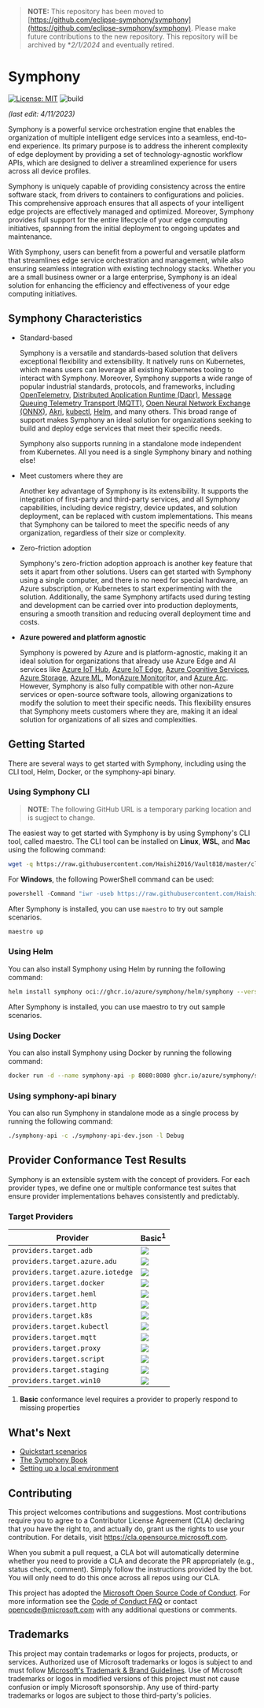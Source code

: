 > **NOTE:** This repository has been moved to [https://github.com/eclipse-symphony/symphony](https://github.com/eclipse-symphony/symphony). Please make future contributions to the new repository. This repository will be archived by **2/1/2024* and eventually retired.

# Symphony

[![License: MIT](https://img.shields.io/badge/License-MIT-yellow.svg)](https://opensource.org/licenses/MIT)
![build](https://github.com/Azure/symphony/actions/workflows/go.yml/badge.svg)

_(last edit: 4/11/2023)_

Symphony is a powerful service orchestration engine that enables the organization of multiple intelligent edge services into a seamless, end-to-end experience. Its primary purpose is to address the inherent complexity of edge deployment by providing a set of technology-agnostic workflow APIs, which are designed to deliver a streamlined experience for users across all device profiles.

Symphony is uniquely capable of providing consistency across the entire software stack, from drivers to containers to configurations and policies. This comprehensive approach ensures that all aspects of your intelligent edge projects are effectively managed and optimized. Moreover, Symphony provides full support for the entire lifecycle of your edge computing initiatives, spanning from the initial deployment to ongoing updates and maintenance.

With Symphony, users can benefit from a powerful and versatile platform that streamlines edge service orchestration and management, while also ensuring seamless integration with existing technology stacks. Whether you are a small business owner or a large enterprise, Symphony is an ideal solution for enhancing the efficiency and effectiveness of your edge computing initiatives.

## Symphony Characteristics

* Standard-based

    Symphony is a versatile and standards-based solution that delivers exceptional flexibility and extensibility. It natively runs on Kubernetes, which means users can leverage all existing Kubernetes tooling to interact with Symphony. Moreover, Symphony supports a wide range of popular industrial standards, protocols, and frameworks, including [OpenTelemetry](https://opentelemetry.io/), [Distributed Application Runtime (Dapr)](https://dapr.io/), [Message Queuing Telemetry Transport (MQTT)](https://mqtt.org/), [Open Neural Network Exchange (ONNX)](https://onnx.ai/), [Akri](https://github.com/project-akri/akri), [kubectl](https://kubernetes.io/docs/reference/kubectl/kubectl/), [Helm](https://helm.sh/), and many others. This broad range of support makes Symphony an ideal solution for organizations seeking to build and deploy edge services that meet their specific needs.

    Symphony also supports running in a standalone mode independent from Kubernetes. All you need is a single Symphony binary and nothing else!

* Meet customers where they are

    Another key advantage of Symphony is its extensibility. It supports the integration of first-party and third-party services, and all Symphony capabilities, including device registry, device updates, and solution deployment, can be replaced with custom implementations. This means that Symphony can be tailored to meet the specific needs of any organization, regardless of their size or complexity.

* Zero-friction adoption

    Symphony's zero-friction adoption approach is another key feature that sets it apart from other solutions. Users can get started with Symphony using a single computer, and there is no need for special hardware, an Azure subscription, or Kubernetes to start experimenting with the solution. Additionally, the same Symphony artifacts used during testing and development can be carried over into production deployments, ensuring a smooth transition and reducing overall deployment time and costs.

- **Azure powered and platform agnostic**

    Symphony is powered by Azure and is platform-agnostic, making it an ideal solution for organizations that already use Azure Edge and AI services like [Azure IoT Hub](https://docs.microsoft.com/azure/iot-hub/), [Azure IoT Edge](https://azure.microsoft.com/services/iot-edge/), [Azure Cognitive Services](https://azure.microsoft.com/services/cognitive-services/), [Azure Storage](https://azure.microsoft.com/products/category/storage/), [Azure ML](https://azure.microsoft.com/services/machine-learning/), Mon[Azure Monitor](https://docs.microsoft.com/azure/azure-monitor/)itor, and [Azure Arc](https://learn.microsoft.com/azure/azure-arc/overview). However, Symphony is also fully compatible with other non-Azure services or open-source software tools, allowing organizations to modify the solution to meet their specific needs. This flexibility ensures that Symphony meets customers where they are, making it an ideal solution for organizations of all sizes and complexities.

## Getting Started
There are several ways to get started with Symphony, including using the CLI tool, Helm, Docker, or the symphony-api binary.

### Using Symphony CLI

> **NOTE**: The following GitHub URL is a temporary parking location and is sugject to change.

The easiest way to get started with Symphony is by using Symphony's CLI tool, called maestro. The CLI tool can be installed on **Linux**, **WSL**, and **Mac** using the following command:

```Bash
wget -q https://raw.githubusercontent.com/Haishi2016/Vault818/master/cli/install/install.sh -O - | /bin/bash
```
For **Windows**, the following PowerShell command can be used:
```PowerShell
powershell -Command "iwr -useb https://raw.githubusercontent.com/Haishi2016/Vault818/master/cli/install/install.ps1 | iex"
```
After Symphony is installed, you can use `maestro` to try out sample scenarios.

```bash
maestro up
```

### Using Helm
You can also install Symphony using Helm by running the following command:
```Bash
helm install symphony oci://ghcr.io/azure/symphony/helm/symphony --version '0.45.32' --set imagePullSecrets='{YOUR_GITHUB_PAT_TOKEN}'
```
After Symphony is installed, you can use maestro to try out sample scenarios.

### Using Docker
You can also install Symphony using Docker by running the following command:
```Bash
docker run -d --name symphony-api -p 8080:8080 ghcr.io/azure/symphony/symphony-api:0.45.32
```
### Using symphony-api binary
You can also run Symphony in standalone mode as a single process by running the following command:
```Bash
./symphony-api -c ./symphony-api-dev.json -l Debug
```
## Provider Conformance Test Results
Symphony is an extensible system with the concept of providers. For each provider types, we define one or multiple conformance test suites that ensure provider implementations behaves consistently and predictably.

### Target Providers

| Provider | Basic<sup>1</sup> | 
|--------|--------|
| ```providers.target.adb``` |![](https://byob.yarr.is/Haishi2016/badges/target-adb-app)|
| ```providers.target.azure.adu``` |![](https://byob.yarr.is/Haishi2016/badges/target-adu-app)|
| ```providers.target.azure.iotedge``` |![](https://byob.yarr.is/Haishi2016/badges/target-iotedge-app)|
| ```providers.target.docker```|![](https://byob.yarr.is/Haishi2016/badges/target-docker-app)|
| ```providers.target.heml```|![](https://byob.yarr.is/Haishi2016/badges/target-helm-app)|
| ```providers.target.http```|![](https://byob.yarr.is/Haishi2016/badges/target-http-app)|
| ```providers.target.k8s``` |![](https://byob.yarr.is/Haishi2016/badges/target-k8s-app)|
| ```providers.target.kubectl```|![](https://byob.yarr.is/Haishi2016/badges/target-kubectl-app)|
| ```providers.target.mqtt```|![](https://byob.yarr.is/Haishi2016/badges/target-mqtt-app)|
| ```providers.target.proxy```|![](https://byob.yarr.is/Haishi2016/badges/target-proxy-app)|
| ```providers.target.script```|![](https://byob.yarr.is/Haishi2016/badges/target-script-app)|
| ```providers.target.staging```|![](https://byob.yarr.is/Haishi2016/badges/target-staging-app)|
| ```providers.target.win10```|![](https://byob.yarr.is/Haishi2016/badges/target-win10-app)|

1. **Basic** conformance level requires a provider to properly respond to missing properties

## What's Next

* [Quickstart scenarios](./docs/symphony-book/quick_start/quick_start.md)
* [The Symphony Book](./docs/README.md)
* [Setting up a local environment](./test/localenv/README.md)

## Contributing

This project welcomes contributions and suggestions.  Most contributions require you to agree to a
Contributor License Agreement (CLA) declaring that you have the right to, and actually do, grant us
the rights to use your contribution. For details, visit https://cla.opensource.microsoft.com.

When you submit a pull request, a CLA bot will automatically determine whether you need to provide
a CLA and decorate the PR appropriately (e.g., status check, comment). Simply follow the instructions
provided by the bot. You will only need to do this once across all repos using our CLA.

This project has adopted the [Microsoft Open Source Code of Conduct](https://opensource.microsoft.com/codeofconduct/).
For more information see the [Code of Conduct FAQ](https://opensource.microsoft.com/codeofconduct/faq/) or
contact [opencode@microsoft.com](mailto:opencode@microsoft.com) with any additional questions or comments.

## Trademarks

This project may contain trademarks or logos for projects, products, or services. Authorized use of Microsoft 
trademarks or logos is subject to and must follow 
[Microsoft's Trademark & Brand Guidelines](https://www.microsoft.com/en-us/legal/intellectualproperty/trademarks/usage/general).
Use of Microsoft trademarks or logos in modified versions of this project must not cause confusion or imply Microsoft sponsorship.
Any use of third-party trademarks or logos are subject to those third-party's policies.
